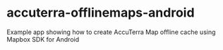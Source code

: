 # accuterra-offlinemaps-android
Example app showing how to create AccuTerra Map offline cache using Mapbox SDK for Android

